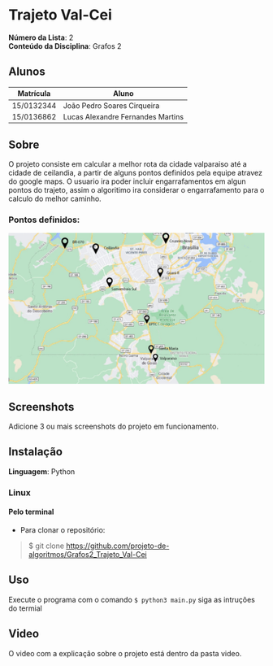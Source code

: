 # Trajeto Val-Cei

**Número da Lista**: 2<br>
**Conteúdo da Disciplina**: Grafos 2<br>

## Alunos
|Matrícula | Aluno |
| -- | -- |
| 15/0132344  |  João Pedro Soares Cirqueira |
| 15/0136862  |  Lucas Alexandre Fernandes Martins |

## Sobre 
O projeto consiste em calcular a melhor rota da cidade valparaiso até a cidade de ceilandia, a partir de alguns pontos definidos pela equipe atravez do google maps. O usuario ira poder incluir engarrafamentos em algun pontos do trajeto, assim o algoritimo ira considerar o engarrafamento para o calculo do melhor caminho.

### Pontos definidos:
![Pontos](./valparaiso_ceilandia.jpeg)

## Screenshots
Adicione 3 ou mais screenshots do projeto em funcionamento.

## Instalação 
**Linguagem**: Python<br>

### Linux

#### Pelo terminal
- Para clonar o repositório:
> $ git clone https://github.com/projeto-de-algoritmos/Grafos2_Trajeto_Val-Cei

## Uso 
Execute o programa com o comando 
``` $ python3 main.py ```
siga as intruções do termial

## Video 

O video com a explicação sobre o projeto está dentro da pasta video.




